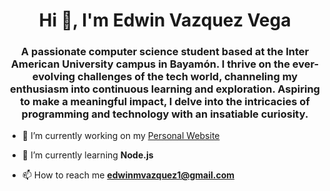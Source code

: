 <h1 align="center">Hi 👋, I'm Edwin Vazquez Vega</h1>
<h3 align="center">A passionate computer science student based at the Inter American University campus in Bayamón. I thrive on the ever-evolving challenges of the tech world, channeling my enthusiasm into continuous learning and exploration. Aspiring to make a meaningful impact, I delve into the intricacies of programming and technology with an insatiable curiosity.</h3>

- 🔭 I’m currently working on my [Personal Website](https://revokeez.github.io/PersonalWebsite/FirstPage)

- 🌱 I’m currently learning **Node.js**

- 📫 How to reach me **edwinmvazquez1@gmail.com**

<p align="left">
</p>
